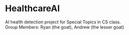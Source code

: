 # HealthcareAI
AI health detection project for Special Topics in CS class.  
Group Members: Ryan (the goat), Andrew (the lesser goat)  
